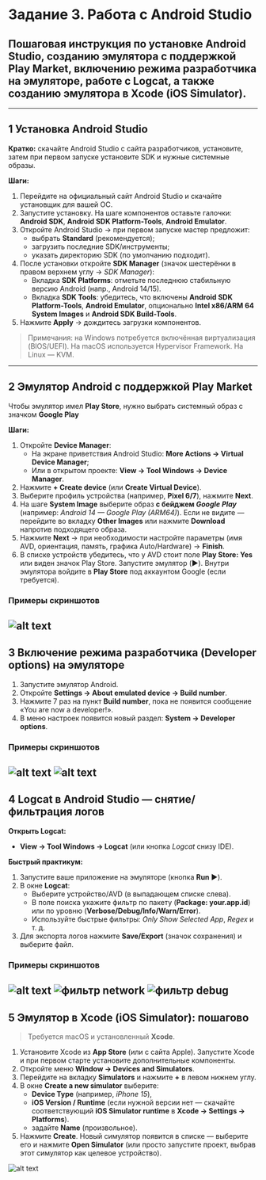 # Задание 3. Работа с Android Studio

## Пошаговая инструкция по установке Android Studio, созданию эмулятора **с поддержкой Play Market**, включению режима разработчика на эмуляторе, работе с **Logcat**, а также созданию эмулятора в **Xcode (iOS Simulator)**.

---

## 1 Установка Android Studio

**Кратко:** скачайте Android Studio с сайта разработчиков, установите, затем при первом запуске установите SDK и нужные системные образы.

**Шаги:**
1. Перейдите на официальный сайт Android Studio и скачайте установщик для вашей ОС.
2. Запустите установку. На шаге компонентов оставьте галочки: **Android SDK**, **Android SDK Platform-Tools**, **Android Emulator**.
3. Откройте Android Studio → при первом запуске мастер предложит:
   - выбрать **Standard** (рекомендуется);
   - загрузить последние SDK/инструменты;
   - указать директорию SDK (по умолчанию подходит).
4. После установки откройте **SDK Manager** (значок шестерёнки в правом верхнем углу → *SDK Manager*):
   - Вкладка **SDK Platforms**: отметьте последнюю стабильную версию Android (напр., Android 14/15).
   - Вкладка **SDK Tools**: убедитесь, что включены **Android SDK Platform-Tools**, **Android Emulator**, опционально **Intel x86/ARM 64 System Images** и **Android SDK Build-Tools**.
5. Нажмите **Apply** → дождитесь загрузки компонентов.

> Примечания: на Windows потребуется включённая виртуализация (BIOS/UEFI). На macOS используется Hypervisor Framework. На Linux — KVM.

---

## 2 Эмулятор Android с поддержкой **Play Market**

Чтобы эмулятор имел **Play Store**, нужно выбрать системный образ с значком **Google Play** 

**Шаги:**
1. Откройте **Device Manager**:  
   - На экране приветствия Android Studio: **More Actions → Virtual Device Manager**;  
   - Или в открытом проекте: **View → Tool Windows → Device Manager**.
2. Нажмите **+ Create device** (или **Create Virtual Device**).
3. Выберите профиль устройства (например, **Pixel 6/7**), нажмите **Next**.
4. На шаге **System Image** выберите образ **с бейджем _Google Play_** (например: *Android 14 — Google Play (ARM64)*). Если не видите — перейдите во вкладку **Other Images** или нажмите **Download** напротив подходящего образа.
5. Нажмите **Next** → при необходимости настройте параметры (имя AVD, ориентация, память, графика Auto/Hardware) → **Finish**.
6. В списке устройств убедитесь, что у AVD стоит поле **Play Store: Yes** или виден значок Play Store. Запустите эмулятор (**▶**). Внутри эмулятора войдите в **Play Store** под аккаунтом Google (если требуется).


### Примеры скриншотов
![alt text](<images/эмулятор andorid.png>)
---

## 3 Включение режима разработчика (Developer options) на эмуляторе

1. Запустите эмулятор Android.  
2. Откройте **Settings → About emulated device → Build number**.  
3. Нажмите 7 раз на пункт **Build number**, пока не появится сообщение «You are now a developer!».  
4. В меню настроек появится новый раздел: **System → Developer options**.


### Примеры скриншотов
![alt text](<images/emulator build.png>)
![alt text](<images/developer options.png>)
---

## 4 Logcat в Android Studio — снятие/фильтрация логов

**Открыть Logcat:**
- **View → Tool Windows → Logcat** (или кнопка *Logcat* снизу IDE).

**Быстрый практикум:**
1. Запустите ваше приложение на эмуляторе (кнопка **Run ▶**).
2. В окне **Logcat**:
   - Выберите устройство/AVD (в выпадающем списке слева).
   - В поле поиска укажите фильтр по пакету (**Package: your.app.id**) или по уровню (**Verbose/Debug/Info/Warn/Error**).
   - Используйте быстрые фильтры: *Only Show Selected App*, *Regex* и т. д.
3. Для экспорта логов нажмите **Save/Export** (значок сохранения) и выберите файл.  
  

### Примеры скриншотов
![alt text](images/logcat.png)
![фильтр network](<images/logcat network.png>)
![фильтр debug](<images/logcat debug.png>)
---

## 5 Эмулятор в Xcode (iOS Simulator): пошагово

> Требуется macOS и установленный **Xcode**.

1. Установите Xcode из **App Store** (или с сайта Apple). Запустите Xcode и при первом старте установите дополнительные компоненты.
2. Откройте меню **Window → Devices and Simulators**.
3. Перейдите на вкладку **Simulators** и нажмите **+** в левом нижнем углу.
4. В окне **Create a new simulator** выберите:
   - **Device Type** (например, *iPhone 15*),
   - **iOS Version / Runtime** (если нужной версии нет — скачайте соответствующий **iOS Simulator runtime** в **Xcode → Settings → Platforms**).
   - задайте **Name** (произвольное).
5. Нажмите **Create**. Новый симулятор появится в списке — выберите его и нажмите **Open Simulator** (или просто запустите проект, выбрав этот симулятор как целевое устройство).

![alt text](<images/создание эмулятора ios.png>)
